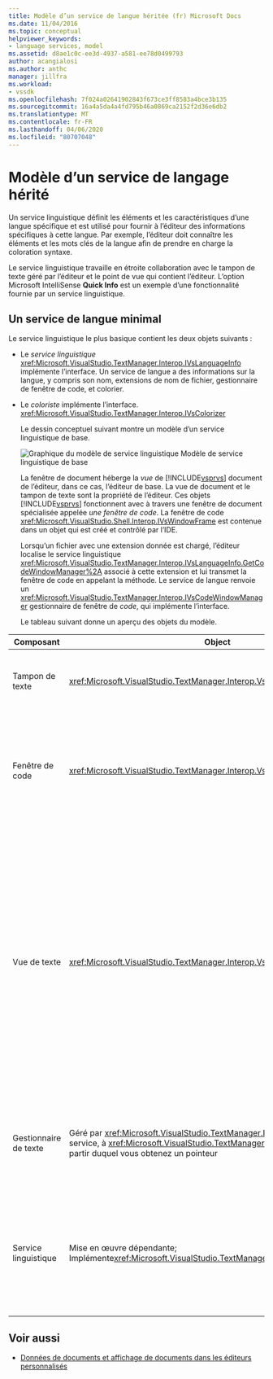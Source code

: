 ```yaml
---
title: Modèle d’un service de langue héritée (fr) Microsoft Docs
ms.date: 11/04/2016
ms.topic: conceptual
helpviewer_keywords:
- language services, model
ms.assetid: d8ae1c0c-ee3d-4937-a581-ee78d0499793
author: acangialosi
ms.author: anthc
manager: jillfra
ms.workload:
- vssdk
ms.openlocfilehash: 7f024a02641902843f673ce3ff8583a4bce3b135
ms.sourcegitcommit: 16a4a5da4a4fd795b46a0869ca2152f2d36e6db2
ms.translationtype: MT
ms.contentlocale: fr-FR
ms.lasthandoff: 04/06/2020
ms.locfileid: "80707048"
---
```

# <a name="model-of-a-legacy-language-service"></a>Modèle d’un service de langage hérité
Un service linguistique définit les éléments et les caractéristiques d’une langue spécifique et est utilisé pour fournir à l’éditeur des informations spécifiques à cette langue. Par exemple, l’éditeur doit connaître les éléments et les mots clés de la langue afin de prendre en charge la coloration syntaxe.

 Le service linguistique travaille en étroite collaboration avec le tampon de texte géré par l’éditeur et le point de vue qui contient l’éditeur. L’option Microsoft IntelliSense **Quick Info** est un exemple d’une fonctionnalité fournie par un service linguistique.

## <a name="a-minimal-language-service"></a>Un service de langue minimal
 Le service linguistique le plus basique contient les deux objets suivants :

- Le *service linguistique* <xref:Microsoft.VisualStudio.TextManager.Interop.IVsLanguageInfo> implémente l’interface. Un service de langue a des informations sur la langue, y compris son nom, extensions de nom de fichier, gestionnaire de fenêtre de code, et colorier.

- Le *coloriste* implémente l’interface. <xref:Microsoft.VisualStudio.TextManager.Interop.IVsColorizer>

  Le dessin conceptuel suivant montre un modèle d’un service linguistique de base.

  ![Graphique du modèle de service linguistique](../../extensibility/media/vslanguageservicemodel.gif "vsLanguageServiceModel") Modèle de service linguistique de base

  La fenêtre de document héberge la *vue* de [!INCLUDE[vsprvs](../../code-quality/includes/vsprvs_md.md)] document de l’éditeur, dans ce cas, l’éditeur de base. La vue de document et le tampon de texte sont la propriété de l’éditeur. Ces objets [!INCLUDE[vsprvs](../../code-quality/includes/vsprvs_md.md)] fonctionnent avec à travers une fenêtre de document spécialisée appelée *une fenêtre de code*. La fenêtre de code <xref:Microsoft.VisualStudio.Shell.Interop.IVsWindowFrame> est contenue dans un objet qui est créé et contrôlé par l’IDE.

  Lorsqu’un fichier avec une extension donnée est chargé, l’éditeur localise le service linguistique <xref:Microsoft.VisualStudio.TextManager.Interop.IVsLanguageInfo.GetCodeWindowManager%2A> associé à cette extension et lui transmet la fenêtre de code en appelant la méthode. Le service de langue renvoie un <xref:Microsoft.VisualStudio.TextManager.Interop.IVsCodeWindowManager> gestionnaire de fenêtre de *code*, qui implémente l’interface.

  Le tableau suivant donne un aperçu des objets du modèle.

| Composant | Object | Fonction |
|------------------| - | - |
| Tampon de texte | <xref:Microsoft.VisualStudio.TextManager.Interop.VsTextBuffer> | Un flux de texte Unicode lu/écrire. Il est possible pour le texte d’utiliser d’autres codages. |
| Fenêtre de code | <xref:Microsoft.VisualStudio.TextManager.Interop.VsCodeWindow> | Une fenêtre de document qui contient une ou plusieurs vues de texte. Lorsqu’elle [!INCLUDE[vsprvs](../../code-quality/includes/vsprvs_md.md)] est en mode interface multi-documents (MDI), la fenêtre de code est un enfant MDI. |
| Vue de texte | <xref:Microsoft.VisualStudio.TextManager.Interop.VsTextView> | Une fenêtre qui permet à l’utilisateur de naviguer et de visualiser le texte en utilisant le clavier et la souris. Une vue de texte apparaît à l’utilisateur en tant qu’éditeur. Vous pouvez utiliser des vues de texte dans les fenêtres ordinaires de l’éditeur, la fenêtre de sortie et la fenêtre immédiate. En outre, vous pouvez configurer une ou plusieurs vues de texte dans une fenêtre de code. |
| Gestionnaire de texte | Géré par <xref:Microsoft.VisualStudio.TextManager.Interop.SVsTextManager> le service, à <xref:Microsoft.VisualStudio.TextManager.Interop.IVsTextManager> partir duquel vous obtenez un pointeur | Un composant qui conserve les informations communes partagées par tous les composants décrits précédemment. |
| Service linguistique | Mise en œuvre dépendante; Implémente<xref:Microsoft.VisualStudio.TextManager.Interop.IVsLanguageInfo> | Un objet qui fournit à l’éditeur des informations spécifiques à la langue telles que la mise en évidence de la syntaxe, l’achèvement des relevés et l’appariement des accolades. |

## <a name="see-also"></a>Voir aussi
- [Données de documents et affichage de documents dans les éditeurs personnalisés](../../extensibility/document-data-and-document-view-in-custom-editors.md)
